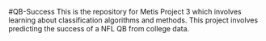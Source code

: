 #QB-Success
This is the repository for Metis Project 3 which involves learning about classification algorithms and methods.  This project involves predicting the success of a NFL QB from college data.
